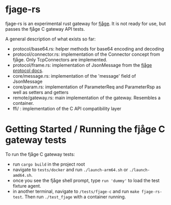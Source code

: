 # fjage-rs
fjage-rs is an experimental rust gateway for [fjåge](https://github.com/org-arl/fjage/tree/master). It is not ready for use, but passes the fjåge C gateway API tests. 

A general description of what exists so far:

- protocol/base64.rs: helper methods for base64 encoding and decoding
- protocol/connector.rs: implementation of the Connector concept from fjåge. Only TcpConnectors are implemented.
- protocol/frame.rs: implementation of JsonMessage from the [fjåge protocol docs](https://fjage.readthedocs.io/en/latest/protocol.html).
- core/message.rs: implementation of the 'message' field of JsonMessage
- core/param.rs: implementation of ParameterReq and ParameterRsp as well as setters and getters
- remote/gateway.rs: main implementation of the gateway. Resembles a container.
- ffi/ : implementation of the C API compatibility layer

# Getting Started / Running the fjåge C gateway tests

To run the fjåge C gateway tests:
- run `cargo build` in the project root
- navigate to `tests/docker` and run `./launch-arm64.sh` or `./launch-amd64.sh`. 
- once you see the fjåge shell prompt, type `run 'dummy'` to load the test fixture agent.
- in another terminal, navigate to `/tests/fjage-c` and run `make fjage-rs-test`. Then run `./test_fjage` with a container running.